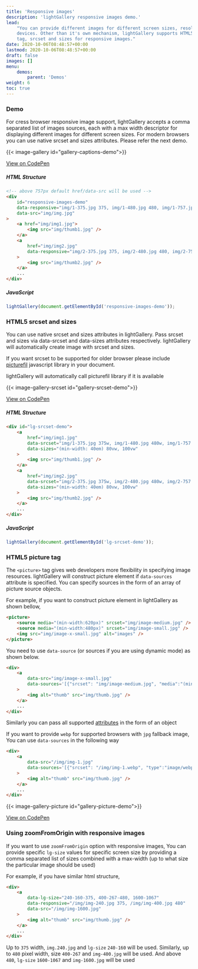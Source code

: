 ```yaml
---
title: 'Responsive images'
description: 'lightGallery responsive images demo.'
lead:
    "You can provide different images for different screen sizes, resolution or
    devices. Other than it's own mechanism, lightGallery supports HTML5 picture
    tag, srcset and sizes for responsive images."
date: 2020-10-06T08:48:57+00:00
lastmod: 2020-10-06T08:48:57+00:00
draft: false
images: []
menu:
    demos:
        parent: 'Demos'
weight: 6
toc: true
---
```


### Demo

For cress browser responsive image support, lightGallery accepts a comma
separated list of images sources, each with a max width descriptor for
displaying different images for different screen sizes. For modern browsers you
can use native srcset and sizes attributes. Please refer the next demo.

{{< image-gallery id="gallery-captions-demo">}}

<div class="codepen-demo">
    <a target="_blank" href="https://codepen.io/sachinchoolur/pen/OJpXJda">View on CodePen</a>
</div>

##### HTML Structure

```html
<!-- above 757px default href/data-src will be used -->
<div
    id="responsive-images-demo"
    data-responsive="img/1-375.jpg 375, img/1-480.jpg 480, img/1-757.jpg 757"
    data-src="img/img.jpg"
>
    <a href="img/img1.jpg">
        <img src="img/thumb1.jpg" />
    </a>
    <a
        href="img/img2.jpg"
        data-responsive="img/2-375.jpg 375, img/2-480.jpg 480, img/2-757.jpg 757"
    >
        <img src="img/thumb2.jpg" />
    </a>
    ...
</div>
```

##### JavaScript

```js
lightGallery(document.getElementById('responsive-images-demo'));
```

### HTML5 srcset and sizes

You can use native srcset and sizes attributes in lightGallery. Pass srcset and
sizes via data-srcset and data-sizes attributes respectively. lightGallery will
automatically create image with srcset and sizes.

<div class="alert alert-info" role="alert">If you want srcset to be supported for older browser please include <a href="http://caniuse.com/#feat=video" target="_blank">picturefil</a> javascript library in your document.
</div>

lightGallery will automatically call picturefil library if it is available

{{< image-gallery-srcset id="gallery-srcset-demo">}}

<div class="codepen-demo">
    <a target="_blank" href="https://codepen.io/sachinchoolur/pen/BaWzyaE">View on CodePen</a>
</div>

##### HTML Structure

```html
<div id="lg-srcset-demo">
    <a
        href="img/img1.jpg"
        data-srcset="img/1-375.jpg 375w, img/1-480.jpg 480w, img/1-757.jpg 757w"
        data-sizes="(min-width: 40em) 80vw, 100vw"
    >
        <img src="img/thumb1.jpg" />
    </a>
    <a
        href="img/img2.jpg"
        data-srcset="img/2-375.jpg 375w, img/2-480.jpg 480w, img/2-757.jpg 757w"
        data-sizes="(min-width: 40em) 80vw, 100vw"
    >
        <img src="img/thumb2.jpg" />
    </a>
    ...
</div>
```

##### JavaScript

```js
lightGallery(document.getElementById('lg-srcset-demo'));
```

### HTML5 picture tag

The `<picture>` tag gives web developers more flexibility in specifying image
resources. lightGallery will construct picture element if `data-sources`
attribute is specified. You can specify sources in the form of an array of
picture source objects.

For example, if you want to construct picture element in lightGallery as shown
bellow,

```html
<picture>
    <source media="(min-width:620px)" srcset="img/image-medium.jpg" />
    <source media="(min-width:480px)" srcset="img/image-small.jpg" />
    <img src="img/image-x-small.jpg" alt="images" />
</picture>
```

You need to use `data-source` (or sources if you are using dynamic mode) as
shown below.

```html
<div>
    <a
        data-src="img/image-x-small.jpg"
        data-sources='[{"srcset": "img/image-medium.jpg", "media":"(min-width:620px)"}, {"srcset": "img/image-small.jpg", "media":"(min-width:480px)"}]'
    >
        <img alt="thumb" src="img/thumb.jpg" />
    </a>
    ...
</div>
```

Similarly you can pass all supported
<a href="https://developer.mozilla.org/en-US/docs/Web/HTML/Element/source#attributes" target="_blank">attributes</a>
in the form of an object

If you want to provide `webp` for supported browsers with `jpg` fallback image,
You can use `data-sources` in the following way

```html
<div>
    <a
        data-src="/img/img-1.jpg"
        data-sources='[{"srcset": "/img/img-1.webp", "type":"image/webp"}]'
    >
        <img alt="thumb" src="img/thumb.jpg" />
    </a>
    ...
</div>
```

{{< image-gallery-picture id="gallery-picture-demo">}}

<div class="codepen-demo">
    <a target="_blank" href="https://codepen.io/sachinchoolur/pen/wvJWBOM">View on CodePen</a>
</div>

### Using zoomFromOrigin with responsive images

If you want to use `zoomFromOrigin` option with responsive images, You can
provide specific `lg-size` values for specific screen size by providing a comma
separated list of sizes combined with a max-width (up to what size the
particular image should be used)

For example, if you have similar html structure,

```html
<div>
    <a
        data-lg-size="240-160-375, 400-267-480, 1600-1067"
        data-responsive="/img/img-240.jpg 375, /img/img-400.jpg 480"
        data-src="/img/img-1600.jpg"
    >
        <img alt="thumb" src="img/thumb.jpg" />
    </a>
    ...
</div>
```

Up to `375` width, `img.240.jpg` and `lg-size` `240-160` will be used.
Similarly, up to `480` pixel width, size `400-267` and `img-400.jpg` will be
used. And above `480`, `lg-size` `1600-1067` and `img-1600.jpg` will be used
